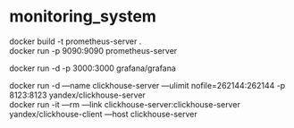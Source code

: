 # monitoring_system  

docker build -t prometheus-server .  
docker run -p 9090:9090 prometheus-server    
  
docker run -d -p 3000:3000 grafana/grafana  

docker run -d —name clickhouse-server —ulimit nofile=262144:262144 -p 8123:8123 yandex/clickhouse-server  
docker run -it —rm —link clickhouse-server:clickhouse-server yandex/clickhouse-client —host clickhouse-server

